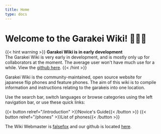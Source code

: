 ```yaml
---
title: Home
type: docs
---
```

# Welcome to the Garakei Wiki! 📱🇯🇵

{{< hint warning >}}
**Garakei Wiki is in early development**  
The Garakei Wiki is very early in development, and is mostly only up for collaborators at the moment. The average user won't have much use for a while. View the [github here](https://github.com/false-fox/garakei-wiki/settings).
{{< /hint >}}

Garakei Wiki is the community-maintained, open source website for japanese flip phones and feature phones. The aim of this wiki is to compile information and instructions relating to the garakeis into one location.

Use the search bar, switch languages or browse categories using the left navigation bar, or use these quick links:

{{< button relref="/introduction" >}}Novice's Guide{{< /button >}} {{< button relref="/phones" >}}List of phones{{< /button >}} 


The Wiki Webmaster is [falsefox](https://github.com/false-fox) and our github is located [here](https://github.com/false-fox/garakei-wiki).